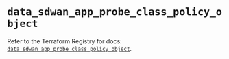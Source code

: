 # `data_sdwan_app_probe_class_policy_object`

Refer to the Terraform Registry for docs: [`data_sdwan_app_probe_class_policy_object`](https://registry.terraform.io/providers/ciscodevnet/sdwan/0.8.0/docs/data-sources/app_probe_class_policy_object).
